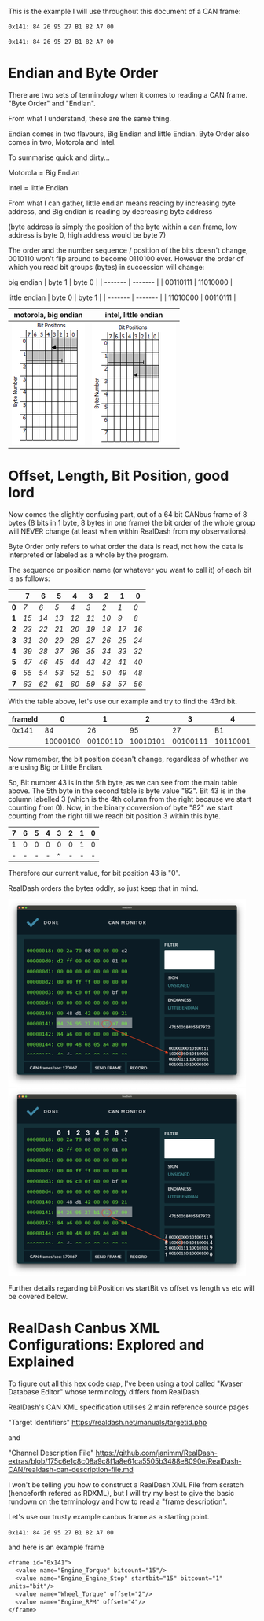 This is the example I will use throughout this document of a CAN frame:

```
0x141: 84 26 95 27 B1 82 A7 00
```

`0x141: 84 26 95 27 B1 82 A7 00`

# Endian and Byte Order
There are two sets of terminology when it comes to reading a CAN frame. "Byte Order" and "Endian".

From what I understand, these are the same thing.

Endian comes in two flavours, Big Endian and little Endian.
Byte Order also comes in two, Motorola and Intel.
 
To summarise quick and dirty...

Motorola = Big Endian

Intel = little Endian

From what I can gather, little endian means reading by increasing byte address, and Big endian is reading by decreasing byte address

(byte address is simply the position of the byte within a can frame, low address is byte 0, high address would be byte 7)

The order and the number sequence / position of the bits doesn't change, 0010110 won't flip around to become 0110100 ever.
However the order of which you read bit groups (bytes) in succession will change:

big endian
| byte 1 | byte 0 |
| ------- | ------- |
| 00110111 | 11010000 |

little endian
| byte 0 | byte 1 |
| ------- | ------- |
| 11010000 | 00110111 |


| motorola, big endian        | intel, little endian                                                      |
| ----------------- | ------------------------------------------------------------------ |
| ![motorola](https://github.com/painellope/BRZ-2017/blob/c113d158e0237d8665a8e1dd43bda497d2bf6d48/CAN%20Decoding/referenced%20images/motorola.png) | ![intel](https://github.com/painellope/BRZ-2017/blob/c113d158e0237d8665a8e1dd43bda497d2bf6d48/CAN%20Decoding/referenced%20images/Intel.png) |


# Offset, Length, Bit Position, good lord

Now comes the slightly confusing part, out of a 64 bit CANbus frame of 8 bytes (8 bits in 1 byte, 8 bytes in one frame) the bit order of the whole group will NEVER change (at least when within RealDash from my observations).

Byte Order only refers to what order the data is read, not how the data is interpreted or labeled as a whole by the program.

The sequence or position name (or whatever you want to call it) of each bit is as follows:

|       | **7** | **6** | **5** | **4** | **3** | **2** | **1** | **0** |
|-------|-------|-------|-------|-------|-------|-------|-------|-------|
| **0** | _7_   | _6_   | _5_   | _4_   | _3_   | _2_   | _1_   | _0_   |
| **1** | _15_  | _14_  | _13_  | _12_  | _11_  | _10_  | _9_   | _8_   |
| **2** | _23_  | _22_  | _21_  | _20_  | _19_  | _18_  | _17_  | _16_  |
| **3** | _31_  | _30_  | _29_  | _28_  | _27_  | _26_  | _25_  | _24_  |
| **4** | _39_  | _38_  | _37_  | _36_  | _35_  | _34_  | _33_  | _32_  |
| **5** | _47_  | _46_  | _45_  | _44_  | _43_  | _42_  | _41_  | _40_  |
| **6** | _55_  | _54_  | _53_  | _52_  | _51_  | _50_  | _49_  | _48_  |
| **7** | _63_  | _62_  | _61_  | _60_  | _59_  | _58_  | _57_  | _56_  |


With the table above, let's use our example and try to find the 43rd bit.

| frameId | 0        | 1        | 2        | 3        | 4        | 5        | 6        | 7        |
|---------|----------|----------|----------|----------|----------|----------|----------|----------|
| 0x141   | 84       | 26       | 95       | 27       | B1       | 82       | A7       | 00       |
|         | 10000100 | 00100110 | 10010101 | 00100111 | 10110001 | 10000010 | 10100111 | 00000000 |

Now remember, the bit position doesn't change, regardless of whether we are using Big or Little Endian.


So, Bit number 43 is in the 5th byte, as we can see from the main table above. The 5th byte in the second table is byte value "82".
Bit 43 is in the column labelled 3 (which is the 4th column from the right because we start counting from 0). Now, in the binary conversion of byte "82" we start counting from the right till we reach bit position 3 within this byte.

| **7** | **6** | **5** | **4** | **3** | **2** | **1** | **0** |
|-------|-------|-------|-------|-------|-------|-------|-------|
| 1 | 0 | 0 | 0 | 0 | 0 | 1 | 0 |
| - | - | - | - | ^ | - | - | - |

Therefore our current value, for bit position 43 is "0".

RealDash orders the bytes oddly, so just keep that in mind.

<img src="https://github.com/painellope/BRZ-2017/blob/86723ae7b57d732e43ebadeb511f8fd433573165/CAN%20Decoding/referenced%20images/realdash%20byte%20order.png" width="484" height="381">
<img src="https://github.com/painellope/BRZ-2017/blob/b8e7bec423e73d6953f52c157df50c9de8b5d64b/CAN%20Decoding/referenced%20images/realdash%20byte%20order%20copy.png" width="484" height="381">

Further details regarding bitPosition vs startBit vs offset vs length vs etc will be covered below.

# RealDash Canbus XML Configurations: Explored and Explained

To figure out all this hex code crap, I've been using a tool called "Kvaser Database Editor" whose terminology differs from RealDash.

RealDash's CAN XML specification utilises 2 main reference source pages

"Target Identifiers" 
https://realdash.net/manuals/targetid.php

and

"Channel Description File" 
https://github.com/janimm/RealDash-extras/blob/175c6e1c8c08a9c8f1a8e61ca5505b3488e8090e/RealDash-CAN/realdash-can-description-file.md 

I won't be telling you how to construct a RealDash XML File from scratch (henceforth refered as RDXML), but I will try my best to give the basic rundown on the terminology and how to read a "frame description".

Let's use our trusty example canbus frame as a starting point.

`0x141: 84 26 95 27 B1 82 A7 00`

and here is an example frame

````
<frame id="0x141">
  <value name="Engine_Torque" bitcount="15"/>
  <value name="Engine_Engine_Stop" startbit="15" bitcount="1" units="bit"/>
  <value name="Wheel_Torque" offset="2"/>
  <value name="Engine_RPM" offset="4"/>
</frame>
````
